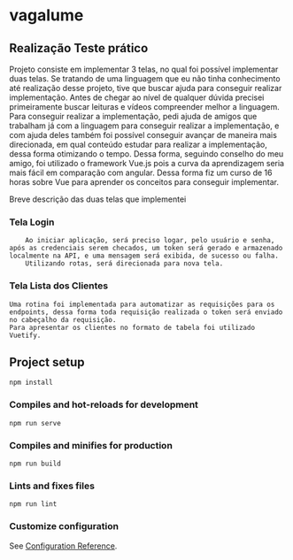 # vagalume

## Realização Teste prático
Projeto consiste em implementar 3 telas, no qual foi possível implementar duas telas.
Se tratando de uma linguagem que eu não tinha conhecimento até realização desse projeto, tive que buscar ajuda para conseguir realizar implementação. Antes de chegar ao nível de qualquer dúvida precisei primeiramente buscar leituras e vídeos compreender melhor a linguagem. 
Para conseguir realizar a implementação, pedi ajuda de amigos que trabalham já com a linguagem para conseguir realizar a implementação, e com ajuda deles também foi possível conseguir avançar de maneira mais direcionada, em qual conteúdo estudar para realizar a implementação, dessa forma otimizando o tempo.
Dessa forma, seguindo conselho do meu amigo, foi utilizado o framework Vue.js pois a curva da aprendizagem seria mais fácil em comparação com angular.
Dessa forma fiz um curso de 16 horas sobre Vue para aprender os conceitos para conseguir implementar.

Breve descrição das duas telas que implementei

   ### Tela Login
        Ao iniciar aplicação, será preciso logar, pelo usuário e senha, após as credenciais serem checados, um token será gerado e armazenado localmente na API, e uma mensagem será exibida, de sucesso ou falha.
        Utilizando rotas, será direcionada para nova tela.
   
   ### Tela Lista dos Clientes
    Uma rotina foi implementada para automatizar as requisições para os endpoints, dessa forma toda requisição realizada o token será enviado no cabeçalho da requisição.
    Para apresentar os clientes no formato de tabela foi utilizado Vuetify.



## Project setup
```
npm install
```

### Compiles and hot-reloads for development
```
npm run serve
```

### Compiles and minifies for production
```
npm run build
```

### Lints and fixes files
```
npm run lint
```

### Customize configuration
See [Configuration Reference](https://cli.vuejs.org/config/).
